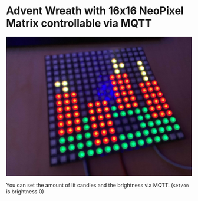 # Advent Wreath with 16x16 NeoPixel Matrix controllable via MQTT

![Picture of the advent wreath with 3 candles lit](media/pic.jpg)

You can set the amount of lit candles and the brightness via MQTT. (`set/on` is brightness 0)
